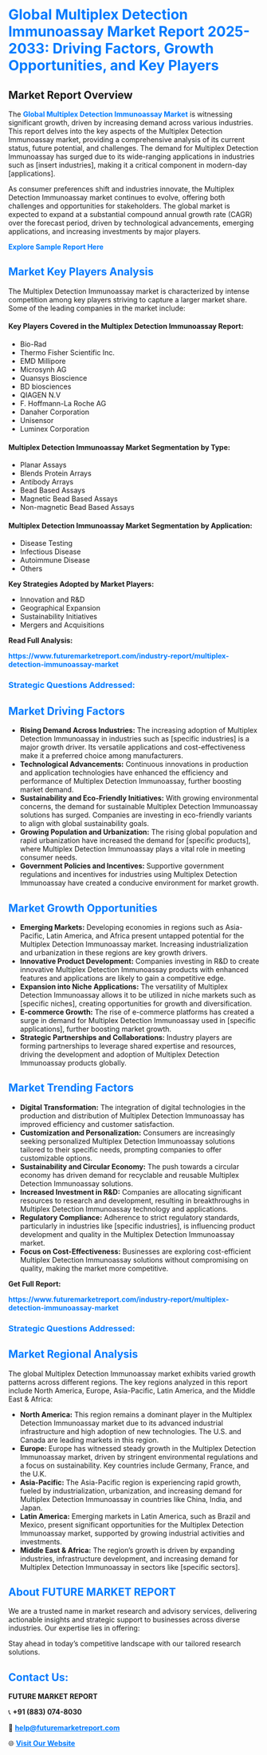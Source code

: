 <h1 style="color: #007BFF;">Global Multiplex Detection Immunoassay Market Report 2025-2033: Driving Factors, Growth Opportunities, and Key Players</h1>

<section id="overview">
<h2>Market Report Overview</h2>
<p>The <a href="https://www.futuremarketreport.com/industry-report/multiplex-detection-immunoassay-market" style="color: #007BFF; text-decoration: none;"><strong>Global Multiplex Detection Immunoassay Market</strong></a> is witnessing significant growth, driven by increasing demand across various industries. This report delves into the key aspects of the Multiplex Detection Immunoassay market, providing a comprehensive analysis of its current status, future potential, and challenges. The demand for Multiplex Detection Immunoassay has surged due to its wide-ranging applications in industries such as [insert industries], making it a critical component in modern-day [applications].</p>
<p>As consumer preferences shift and industries innovate, the Multiplex Detection Immunoassay market continues to evolve, offering both challenges and opportunities for stakeholders. The global market is expected to expand at a substantial compound annual growth rate (CAGR) over the forecast period, driven by technological advancements, emerging applications, and increasing investments by major players.</p>
</section>

<section id="overview">
<p><a href="https://www.futuremarketreport.com/request-sample/reportId=85981" style="color: #007BFF; text-decoration: none;"><strong>Explore Sample Report Here</strong></a></p>
</section>

<section id="key-players">
<h2 style="color: #007BFF;">Market Key Players Analysis</h2>
<p>The Multiplex Detection Immunoassay market is characterized by intense competition among key players striving to capture a larger market share. Some of the leading companies in the market include:</p>
<h4>Key Players Covered in the Multiplex Detection Immunoassay Report:</h4>
<ul><li>Bio-Rad</li><li>Thermo Fisher Scientific Inc.</li><li>EMD Millipore</li><li>Microsynh AG</li><li>Quansys Bioscience</li><li>BD biosciences</li><li>QIAGEN N.V</li><li>F. Hoffmann-La Roche AG</li><li>Danaher Corporation</li><li>Unisensor</li><li>Luminex Corporation</li></ul>
<h4>Multiplex Detection Immunoassay Market Segmentation by Type:</h4>
<ul><li>Planar Assays</li><li>Blends Protein Arrays</li><li>Antibody Arrays</li><li>Bead Based Assays</li><li>Magnetic Bead Based Assays</li><li>Non-magnetic Bead Based Assays</li></ul>

<h4>Multiplex Detection Immunoassay Market Segmentation by Application:</h4>
<ul><li>Disease Testing</li><li>Infectious Disease</li><li>Autoimmune Disease</li><li>Others</li></ul>
<p><strong>Key Strategies Adopted by Market Players:</strong></p>
<ul>
<li>Innovation and R&D</li>
<li>Geographical Expansion</li>
<li>Sustainability Initiatives</li>
<li>Mergers and Acquisitions</li>
</ul>
</section>

<section>
<p><strong>Read Full Analysis: </strong></p><a href="https://www.futuremarketreport.com/industry-report/multiplex-detection-immunoassay-market" style="color: #007BFF; text-decoration: none;"><strong>https://www.futuremarketreport.com/industry-report/multiplex-detection-immunoassay-market</strong></a>
<h3 style="color: #007BFF;">Strategic Questions Addressed:</h3>
</section>

<section id="driving-factors">
<h2 style="color: #007BFF;">Market Driving Factors</h2>
<ul>
<li><strong>Rising Demand Across Industries:</strong> The increasing adoption of Multiplex Detection Immunoassay in industries such as [specific industries] is a major growth driver. Its versatile applications and cost-effectiveness make it a preferred choice among manufacturers.</li>
<li><strong>Technological Advancements:</strong> Continuous innovations in production and application technologies have enhanced the efficiency and performance of Multiplex Detection Immunoassay, further boosting market demand.</li>
<li><strong>Sustainability and Eco-Friendly Initiatives:</strong> With growing environmental concerns, the demand for sustainable Multiplex Detection Immunoassay solutions has surged. Companies are investing in eco-friendly variants to align with global sustainability goals.</li>
<li><strong>Growing Population and Urbanization:</strong> The rising global population and rapid urbanization have increased the demand for [specific products], where Multiplex Detection Immunoassay plays a vital role in meeting consumer needs.</li>
<li><strong>Government Policies and Incentives:</strong> Supportive government regulations and incentives for industries using Multiplex Detection Immunoassay have created a conducive environment for market growth.</li>
</ul>
</section>

<section id="growth-opportunities">
<h2 style="color: #007BFF;">Market Growth Opportunities</h2>
<ul>
<li><strong>Emerging Markets:</strong> Developing economies in regions such as Asia-Pacific, Latin America, and Africa present untapped potential for the Multiplex Detection Immunoassay market. Increasing industrialization and urbanization in these regions are key growth drivers.</li>
<li><strong>Innovative Product Development:</strong> Companies investing in R&D to create innovative Multiplex Detection Immunoassay products with enhanced features and applications are likely to gain a competitive edge.</li>
<li><strong>Expansion into Niche Applications:</strong> The versatility of Multiplex Detection Immunoassay allows it to be utilized in niche markets such as [specific niches], creating opportunities for growth and diversification.</li>
<li><strong>E-commerce Growth:</strong> The rise of e-commerce platforms has created a surge in demand for Multiplex Detection Immunoassay used in [specific applications], further boosting market growth.</li>
<li><strong>Strategic Partnerships and Collaborations:</strong> Industry players are forming partnerships to leverage shared expertise and resources, driving the development and adoption of Multiplex Detection Immunoassay products globally.</li>
</ul>
</section>

<section id="trending-factors">
<h2 style="color: #007BFF;">Market Trending Factors</h2>
<ul>
<li><strong>Digital Transformation:</strong> The integration of digital technologies in the production and distribution of Multiplex Detection Immunoassay has improved efficiency and customer satisfaction.</li>
<li><strong>Customization and Personalization:</strong> Consumers are increasingly seeking personalized Multiplex Detection Immunoassay solutions tailored to their specific needs, prompting companies to offer customizable options.</li>
<li><strong>Sustainability and Circular Economy:</strong> The push towards a circular economy has driven demand for recyclable and reusable Multiplex Detection Immunoassay solutions.</li>
<li><strong>Increased Investment in R&D:</strong> Companies are allocating significant resources to research and development, resulting in breakthroughs in Multiplex Detection Immunoassay technology and applications.</li>
<li><strong>Regulatory Compliance:</strong> Adherence to strict regulatory standards, particularly in industries like [specific industries], is influencing product development and quality in the Multiplex Detection Immunoassay market.</li>
<li><strong>Focus on Cost-Effectiveness:</strong> Businesses are exploring cost-efficient Multiplex Detection Immunoassay solutions without compromising on quality, making the market more competitive.</li>
</ul>
</section>

<section>
<p><strong>Get Full Report: </strong></p><a href="https://www.futuremarketreport.com/industry-report/multiplex-detection-immunoassay-market" style="color: #007BFF; text-decoration: none;"><strong>https://www.futuremarketreport.com/industry-report/multiplex-detection-immunoassay-market</strong></a>
<h3 style="color: #007BFF;">Strategic Questions Addressed:</h3>
</section>


<section id="regional-analysis">
<h2 style="color: #007BFF;">Market Regional Analysis</h2>
<p>The global Multiplex Detection Immunoassay market exhibits varied growth patterns across different regions. The key regions analyzed in this report include North America, Europe, Asia-Pacific, Latin America, and the Middle East & Africa:</p>
<ul>
<li><strong>North America:</strong> This region remains a dominant player in the Multiplex Detection Immunoassay market due to its advanced industrial infrastructure and high adoption of new technologies. The U.S. and Canada are leading markets in this region.</li>
<li><strong>Europe:</strong> Europe has witnessed steady growth in the Multiplex Detection Immunoassay market, driven by stringent environmental regulations and a focus on sustainability. Key countries include Germany, France, and the U.K.</li>
<li><strong>Asia-Pacific:</strong> The Asia-Pacific region is experiencing rapid growth, fueled by industrialization, urbanization, and increasing demand for Multiplex Detection Immunoassay in countries like China, India, and Japan.</li>
<li><strong>Latin America:</strong> Emerging markets in Latin America, such as Brazil and Mexico, present significant opportunities for the Multiplex Detection Immunoassay market, supported by growing industrial activities and investments.</li>
<li><strong>Middle East & Africa:</strong> The region’s growth is driven by expanding industries, infrastructure development, and increasing demand for Multiplex Detection Immunoassay in sectors like [specific sectors].</li>
</ul>
</section>

<footer>
<h2 style="color: #007BFF;">About FUTURE MARKET REPORT</h2>
<p>We are a trusted name in market research and advisory services, delivering actionable insights and strategic support to businesses across diverse industries. Our expertise lies in offering:</p>

<p>Stay ahead in today’s competitive landscape with our tailored research solutions.</p>

<h2 style="color: #007BFF;">Contact Us:</h2>
<p><strong>FUTURE MARKET REPORT</strong></p>
<p>📞 <strong>+91 (883) 074-8030</strong></p>
<p>📧 <strong><a href="mailto:help@futuremarketreport.com" style="color: #007BFF;">help@futuremarketreport.com</a></strong></p>
<p>🌐 <strong><a href="https://www.futuremarketreport.com/" style="color: #007BFF;">Visit Our Website</a></strong></p>
</footer>